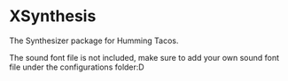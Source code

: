 # XSynthesis
The Synthesizer package for Humming Tacos.

The sound font file is not included, make sure to add your own sound font file under the configurations folder:D
